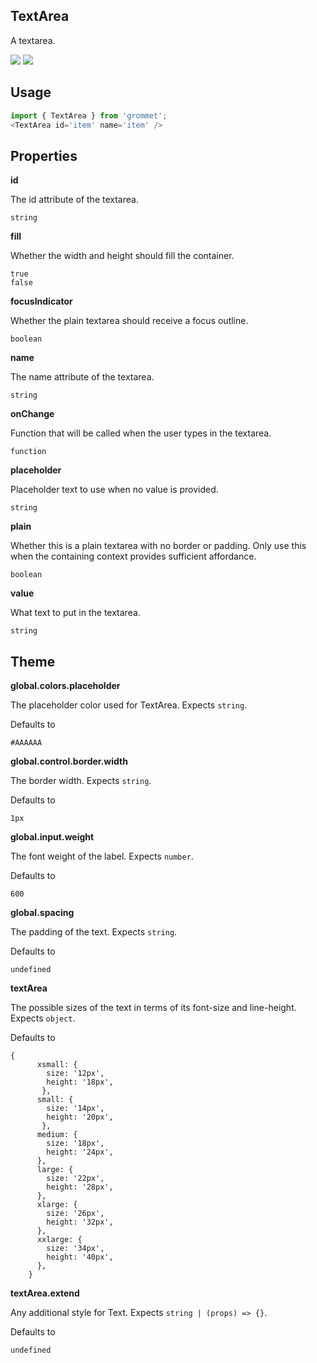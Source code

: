 ## TextArea
A textarea.

[![](https://cdn-images-1.medium.com/fit/c/120/120/1*TD1P0HtIH9zF0UEH28zYtw.png)](https://storybook.grommet.io/?selectedKind=TextArea&full=0&addons=0&stories=1&panelRight=0) [![](https://codesandbox.io/static/img/play-codesandbox.svg)](https://codesandbox.io/s/github/grommet/grommet-sandbox?initialpath=textarea&module=%2Fsrc%2FTextArea.js)
## Usage

```javascript
import { TextArea } from 'grommet';
<TextArea id='item' name='item' />
```

## Properties

**id**

The id attribute of the textarea.

```
string
```

**fill**

Whether the width and height should fill the container.

```
true
false
```

**focusIndicator**

Whether the plain textarea should receive a focus outline.

```
boolean
```

**name**

The name attribute of the textarea.

```
string
```

**onChange**

Function that will be called when the user types in the textarea.

```
function
```

**placeholder**

Placeholder text to use when no value is provided.

```
string
```

**plain**

Whether this is a plain textarea with no border or padding.
Only use this when the containing context provides sufficient affordance.

```
boolean
```

**value**

What text to put in the textarea.

```
string
```
  
## Theme
  
**global.colors.placeholder**

The placeholder color used for TextArea. Expects `string`.

Defaults to

```
#AAAAAA
```

**global.control.border.width**

The border width. Expects `string`.

Defaults to

```
1px
```

**global.input.weight**

The font weight of the label. Expects `number`.

Defaults to

```
600
```

**global.spacing**

The padding of the text. Expects `string`.

Defaults to

```
undefined
```

**textArea**

The possible sizes of the text in terms of its font-size and line-height. Expects `object`.

Defaults to

```
{
      xsmall: {
        size: '12px',
        height: '18px',
       },
      small: {
        size: '14px',
        height: '20px',
       },
      medium: {          
        size: '18px',
        height: '24px',
      },
      large: {
        size: '22px',
        height: '28px',
      },
      xlarge: {
        size: '26px',
        height: '32px',
      },
      xxlarge: {
        size: '34px',
        height: '40px',
      },
    }
```

**textArea.extend**

Any additional style for Text. Expects `string | (props) => {}`.

Defaults to

```
undefined
```
